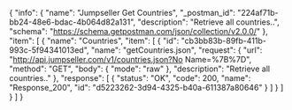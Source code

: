 {
  "info": {
    "name": "Jumpseller Get Countries",
    "_postman_id": "224af71b-bb24-48e6-bdac-4b064d82a131",
    "description": "Retrieve all countries..",
    "schema": "https://schema.getpostman.com/json/collection/v2.0.0/"
  },
  "item": [
    {
      "name": "Countries",
      "item": [
        {
          "id": "cb3bb83b-89fb-411b-993c-5f94341013ed",
          "name": "getCountries.json",
          "request": {
            "url": "http://api.jumpseller.com/v1/countries.json?No Name=%7B%7D",
            "method": "GET",
            "body": {
              "mode": "raw"
            },
            "description": "Retrieve all countries.."
          },
          "response": [
            {
              "status": "OK",
              "code": 200,
              "name": "Response_200",
              "id": "d5223262-3d94-4325-b40a-611387a80646"
            }
          ]
        }
      ]
    }
  ]
}